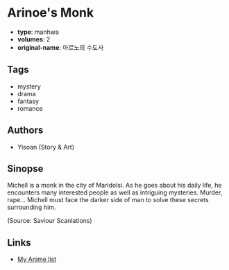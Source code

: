 # Arinoe's Monk

-   **type**: manhwa
-   **volumes**: 2
-   **original-name**: 아르노의 수도사

## Tags

-   mystery
-   drama
-   fantasy
-   romance

## Authors

-   Yisoan (Story & Art)

## Sinopse

Michell is a monk in the city of Maridolsi. As he goes about his daily life, he encounters many interested people as well as intriguing mysteries. Murder, rape... Michell must face the darker side of man to solve these secrets surrounding him.

(Source: Saviour Scanlations)

## Links

-   [My Anime list](https://myanimelist.net/manga/27983/Arinoes_Monk)
